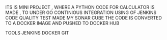 ITS IS MINI PROJECT , WHERE A PYTHON CODE FOR CALCULATOR IS MADE , TO UNDER GO CONTINIOUS INTEGRATION USING OF JENKINS
CODE QUALITY TEST MADE MY SONAR CUBE
THE CODE IS CONVERTED TO A DOCKER IMAGE
AND PUSHED TO DOCKER HUB


TOOLS 
JENKINS
DOCKER
GIT
